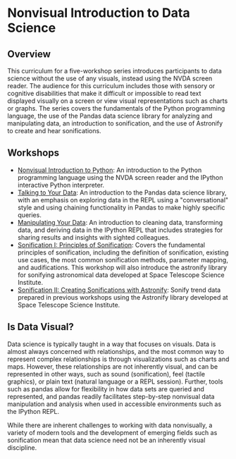 # Nonvisual Introduction to Data Science

## Overview

This curriculum for a five-workshop series introduces participants to data science without the use of any visuals, instead using the NVDA screen reader. The audience for this curriculum includes those with sensory or cognitive disabilities that make it difficult or impossible to read text displayed visually on a screen or view visual representations such as charts or graphs. The series covers the fundamentals of the Python programming language, the use of the Pandas data science library for analyzing and manipulating data, an introduction to sonification, and the use of Astronify to create and hear sonifications.

## Workshops

- [Nonvisual Introduction to Python](nonvisual_python/README.md): An introduction to the Python programming language using the NVDA screen reader and the IPython interactive Python interpreter.
- [Talking to Your Data](talking_to_your_data/README.md): An introduction to the Pandas data science library, with an emphasis on exploring data in the REPL using a "conversational" style and using chaining functionality in Pandas to make highly specific queries.
- [Manipulating Your Data](manipulating_data/README.md): An introduction to cleaning data, transforming data, and deriving data in the IPython REPL that includes strategies for sharing results and insights with sighted colleagues.
- [Sonification I: Principles of Sonification](sonification_1/README.md): Covers the fundamental principles of sonification, including the definition of sonification, existing use cases, the most common sonification methods, parameter mapping, and audifications. This workshop will also introduce the astronify library for sonifying astronomical data developed at Space Telescope Science Institute.
- [Sonification II: Creating Sonifications with Astronify](sonification_2/README.md): Sonify trend data prepared in previous workshops using the Astronify library developed at Space Telescope Science Institute. 

## Is Data Visual?

Data science is typically taught in a way that focuses on visuals. Data is almost always concerned with relationships, and the most common way to represent complex relationships is through visualizations such as charts and maps. However, these relationships are not inherently visual, and can be represented in other ways, such as sound (sonification), feel (tactile graphics), or plain text (natural language or a REPL session). Further, tools such as pandas allow for flexibility in how data sets are queried and represented, and pandas readily facilitates step-by-step nonvisual data manipulation and analysis when used in accessible environments such as the IPython REPL.

While there are inherent challenges to working with data nonvisually, a variety of modern tools and the development of emerging fields such as sonification mean that data science need not be an inherently visual discipline.
